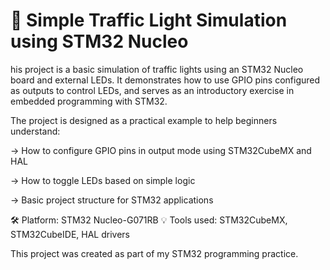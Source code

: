 # 🚦 Simple Traffic Light Simulation using STM32 Nucleo

his project is a basic simulation of traffic lights using an STM32 Nucleo board and external LEDs. It demonstrates how to use GPIO pins configured as outputs to control LEDs, and serves as an introductory exercise in embedded programming with STM32.

The project is designed as a practical example to help beginners understand:

-> How to configure GPIO pins in output mode using STM32CubeMX and HAL

-> How to toggle LEDs based on simple logic

-> Basic project structure for STM32 applications

🛠️ Platform: STM32 Nucleo-G071RB
💡 Tools used: STM32CubeMX, STM32CubeIDE, HAL drivers

This project was created as part of my STM32 programming practice.
